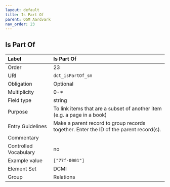 ```yaml
---
layout: default
title: Is Part Of
parent: OGM Aardvark
nav_order: 23
---
```


## Is Part Of

| Label                 | Is Part Of |
| :-------------------- | :----------|
| Order                 | 23 |
| URI                   | `dct_isPartOf_sm` |
| Obligation            | Optional |
| Multiplicity          | 0-\* |
| Field type            | string |
| Purpose               | To link items that are a subset of another item (e.g. a page in a book) |
| Entry Guidelines      | Make a parent record to group records together. Enter the ID of the parent record(s). |
| Commentary            | |
| Controlled Vocabulary | no |
| Example value         | `["77f-0001"]` |
| Element Set           | DCMI |
| Group                 | Relations |
